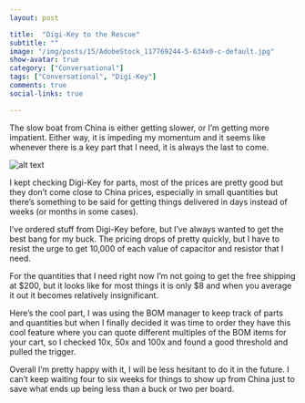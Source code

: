 ```yaml
---
layout: post

title:  "Digi-Key to the Rescue"
subtitle: ""
image: "/img/posts/15/AdobeStock_117769244-5-634x0-c-default.jpg"
show-avatar: true
category: ["Conversational"]
tags: ["Conversational", "Digi-Key"]
comments: true
social-links: true

---
```

The slow boat from China is either getting slower, or I’m getting more impatient.  Either way, it is impeding my momentum and it seems like whenever there is a key part that I need, it is always the last to come.

![alt text](/img/posts/15/pdc.jpg " ")

I kept checking Digi-Key for parts, most of the prices are pretty good but they don’t come close to China prices, especially in small quantities but there’s something to be said for getting things delivered in days instead of weeks (or months in some cases).

I’ve ordered stuff from Digi-Key before, but I’ve always wanted to get the best bang for my buck.  The pricing drops of pretty quickly, but I have to resist the urge to get 10,000 of each value of capacitor and resistor that I need.

For the quantities that I need right now I’m not going to get the free shipping at $200, but it looks like for most things it is only $8 and when you average it out it becomes relatively insignificant.

Here’s the cool part, I was using the BOM manager to keep track of parts and quantities but when I finally decided it was time to order they have this cool feature where you can quote different multiples of the BOM items for your cart, so I checked 10x, 50x and 100x and found a good threshold and pulled the trigger.

Overall I’m pretty happy with it, I will be less hesitant to do it in the future.  I can’t keep waiting four to six weeks for things to show up from China just to save what ends up being less than a buck or two per board.
